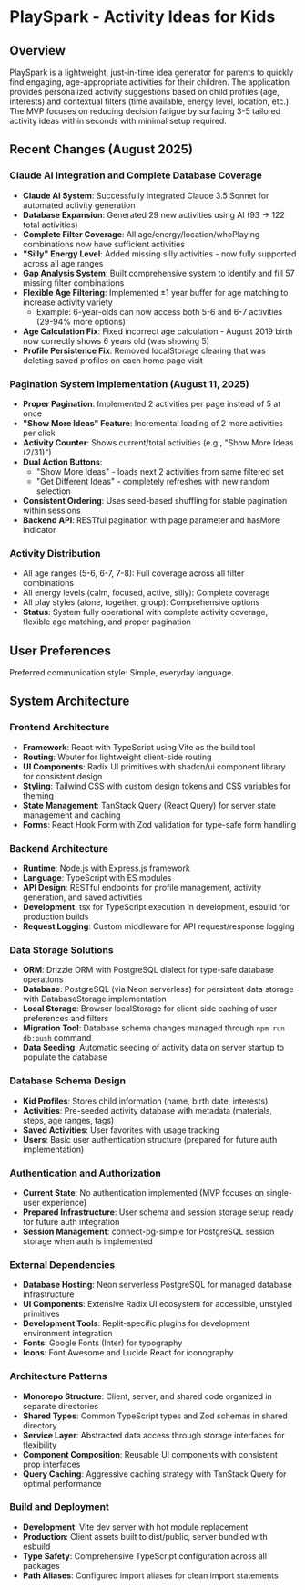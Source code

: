 # PlaySpark - Activity Ideas for Kids

## Overview

PlaySpark is a lightweight, just-in-time idea generator for parents to quickly find engaging, age-appropriate activities for their children. The application provides personalized activity suggestions based on child profiles (age, interests) and contextual filters (time available, energy level, location, etc.). The MVP focuses on reducing decision fatigue by surfacing 3-5 tailored activity ideas within seconds with minimal setup required.

## Recent Changes (August 2025)

### Claude AI Integration and Complete Database Coverage
- **Claude AI System**: Successfully integrated Claude 3.5 Sonnet for automated activity generation
- **Database Expansion**: Generated 29 new activities using AI (93 → 122 total activities)
- **Complete Filter Coverage**: All age/energy/location/whoPlaying combinations now have sufficient activities
- **"Silly" Energy Level**: Added missing silly activities - now fully supported across all age ranges
- **Gap Analysis System**: Built comprehensive system to identify and fill 57 missing filter combinations
- **Flexible Age Filtering**: Implemented ±1 year buffer for age matching to increase activity variety
  - Example: 6-year-olds can now access both 5-6 and 6-7 activities (29-94% more options)
- **Age Calculation Fix**: Fixed incorrect age calculation - August 2019 birth now correctly shows 6 years old (was showing 5)
- **Profile Persistence Fix**: Removed localStorage clearing that was deleting saved profiles on each home page visit

### Pagination System Implementation (August 11, 2025)
- **Proper Pagination**: Implemented 2 activities per page instead of 5 at once
- **"Show More Ideas" Feature**: Incremental loading of 2 more activities per click
- **Activity Counter**: Shows current/total activities (e.g., "Show More Ideas (2/31)")
- **Dual Action Buttons**: 
  - "Show More Ideas" - loads next 2 activities from same filtered set
  - "Get Different Ideas" - completely refreshes with new random selection
- **Consistent Ordering**: Uses seed-based shuffling for stable pagination within sessions
- **Backend API**: RESTful pagination with page parameter and hasMore indicator

### Activity Distribution
- All age ranges (5-6, 6-7, 7-8): Full coverage across all filter combinations
- All energy levels (calm, focused, active, silly): Complete coverage
- All play styles (alone, together, group): Comprehensive options
- **Status**: System fully operational with complete activity coverage, flexible age matching, and proper pagination

## User Preferences

Preferred communication style: Simple, everyday language.

## System Architecture

### Frontend Architecture
- **Framework**: React with TypeScript using Vite as the build tool
- **Routing**: Wouter for lightweight client-side routing
- **UI Components**: Radix UI primitives with shadcn/ui component library for consistent design
- **Styling**: Tailwind CSS with custom design tokens and CSS variables for theming
- **State Management**: TanStack Query (React Query) for server state management and caching
- **Forms**: React Hook Form with Zod validation for type-safe form handling

### Backend Architecture
- **Runtime**: Node.js with Express.js framework
- **Language**: TypeScript with ES modules
- **API Design**: RESTful endpoints for profile management, activity generation, and saved activities
- **Development**: tsx for TypeScript execution in development, esbuild for production builds
- **Request Logging**: Custom middleware for API request/response logging

### Data Storage Solutions
- **ORM**: Drizzle ORM with PostgreSQL dialect for type-safe database operations
- **Database**: PostgreSQL (via Neon serverless) for persistent data storage with DatabaseStorage implementation
- **Local Storage**: Browser localStorage for client-side caching of user preferences and filters
- **Migration Tool**: Database schema changes managed through `npm run db:push` command
- **Data Seeding**: Automatic seeding of activity data on server startup to populate the database

### Database Schema Design
- **Kid Profiles**: Stores child information (name, birth date, interests)
- **Activities**: Pre-seeded activity database with metadata (materials, steps, age ranges, tags)
- **Saved Activities**: User favorites with usage tracking
- **Users**: Basic user authentication structure (prepared for future auth implementation)

### Authentication and Authorization
- **Current State**: No authentication implemented (MVP focuses on single-user experience)
- **Prepared Infrastructure**: User schema and session storage setup ready for future auth integration
- **Session Management**: connect-pg-simple for PostgreSQL session storage when auth is implemented

### External Dependencies
- **Database Hosting**: Neon serverless PostgreSQL for managed database infrastructure
- **UI Components**: Extensive Radix UI ecosystem for accessible, unstyled primitives
- **Development Tools**: Replit-specific plugins for development environment integration
- **Fonts**: Google Fonts (Inter) for typography
- **Icons**: Font Awesome and Lucide React for iconography

### Architecture Patterns
- **Monorepo Structure**: Client, server, and shared code organized in separate directories
- **Shared Types**: Common TypeScript types and Zod schemas in shared directory
- **Service Layer**: Abstracted data access through storage interfaces for flexibility
- **Component Composition**: Reusable UI components with consistent prop interfaces
- **Query Caching**: Aggressive caching strategy with TanStack Query for optimal performance

### Build and Deployment
- **Development**: Vite dev server with hot module replacement
- **Production**: Client assets built to dist/public, server bundled with esbuild
- **Type Safety**: Comprehensive TypeScript configuration across all packages
- **Path Aliases**: Configured import aliases for clean import statements